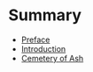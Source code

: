 # Summary

<!-- prettier-ignore -->
- [Preface](README.md)
- [Introduction](doc/introduction.md)
- [Cemetery of Ash](doc/cemetery-ash.md)
